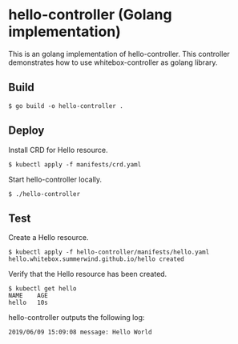 # hello-controller (Golang implementation)

This is an golang implementation of hello-controller. This controller demonstrates how to use whitebox-controller as golang library.

## Build

```
$ go build -o hello-controller .
```

## Deploy

Install CRD for Hello resource.

```
$ kubectl apply -f manifests/crd.yaml
```

Start hello-controller locally.

```
$ ./hello-controller
```

## Test

Create a Hello resource.

```
$ kubectl apply -f hello-controller/manifests/hello.yaml
hello.whitebox.summerwind.github.io/hello created
```

Verify that the Hello resource has been created.

```
$ kubectl get hello
NAME    AGE
hello   10s
```

hello-controller outputs the following log:

```
2019/06/09 15:09:08 message: Hello World
```
